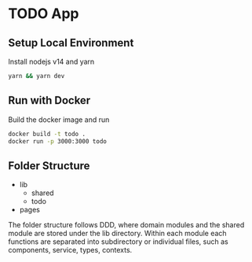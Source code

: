 # TODO App

## Setup Local Environment

Install nodejs v14 and yarn

```sh
yarn && yarn dev
```

## Run with Docker

Build the docker image and run

```sh
docker build -t todo .
docker run -p 3000:3000 todo
```

## Folder Structure

- lib
  - shared
  - todo
- pages

The folder structure follows DDD, where domain modules and the shared module are stored under the lib directory. Within each module each functions are separated into subdirectory or individual files, such as components, service, types, contexts.

